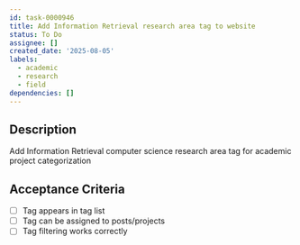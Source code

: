 ```yaml
---
id: task-0000946
title: Add Information Retrieval research area tag to website
status: To Do
assignee: []
created_date: '2025-08-05'
labels:
  - academic
  - research
  - field
dependencies: []
---
```


## Description

Add Information Retrieval computer science research area tag for academic project categorization

## Acceptance Criteria

- [ ] Tag appears in tag list
- [ ] Tag can be assigned to posts/projects
- [ ] Tag filtering works correctly
